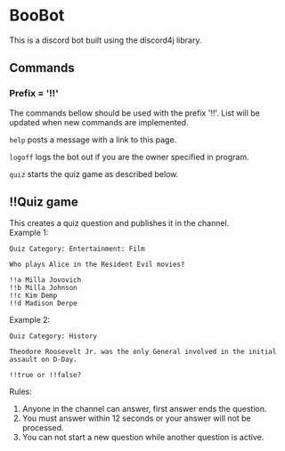 # BooBot

This is a discord bot built using the discord4j library.

## Commands
### Prefix = '!!'
The commands bellow should be used with the prefix '!!'. List will
be updated when new commands are implemented.

`help` posts a message with a link to this page. 

`logoff` logs the bot out if you are the owner specified in program.

`quiz` starts the quiz game as described below.
 
 
## !!Quiz game
This creates a quiz question and publishes it in the channel. 
<br />Example 1:
```
Quiz Category: Entertainment: Film

Who plays Alice in the Resident Evil movies? 

!!a Milla Jovovich
!!b Milla Johnson
!!c Kim Demp
!!d Madison Derpe
````
Example 2:

```
Quiz Category: History 

Theodore Roosevelt Jr. was the only General involved in the initial assault on D-Day. 

!!true or !!false?
````

Rules:
1. Anyone in the channel can answer, first answer ends the question.
2. You must answer within 12 seconds or your answer will not be processed.
3. You can not start a new question while another question is active.